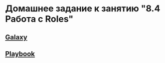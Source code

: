 # Домашнее задание к занятию "8.4 Работа с Roles"

## [Galaxy](https://github.com/develtime/galaxy)

## [Playbook](https://github.com/develtime/ansible/tree/main/8.4)

